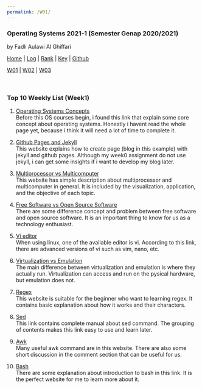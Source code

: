 ```yaml
---
permalink: /W01/
---
```


### **Operating Systems 2021-1 (Semester Genap 2020/2021)**

by Fadli Aulawi Al Ghiffari

[Home](https://fadlia68.github.io/os211/ "Home Page") | [Log](https://fadlia68.github.io/os211/TXT/mylog.txt) | [Rank](https://fadlia68.github.io/os211/TXT/myrank.txt) | [Key](https://fadlia68.github.io/os211/TXT/mypubkey.txt) | [Github](https://github.com/fadlia68/os211/)

[W01](https://fadlia68.github.io/os211/W01/) | [W02](https://fadlia68.github.io/os211/W02/) | [W03](https://fadlia68.github.io/os211/W03/)

<br>

### Top 10 Weekly List (Week1)

1. [Operating Systems Concepts][1]<br>
Before this OS courses begin, i found this link that explain some core concept about operating systems. Honestly i havent read the whole page yet, because i think it will need a lot of time to complete it.

2. [Github Pages and Jekyll][2]<br>
This website explains how to create page (blog in this example) with jekyll and github pages. Although my week0 assignment do not use jekyll, i can get some insights if i want to develop my blog later. 

3. [Multiprocessor vs Multicomputer][3]<br>
This website has simple description about multiprocessor and multicomputer in general. It is included by the visualization, application, and the objective of each topic. 

4. [Free Software vs Open Source Software][4]<br>
There are some difference concept and problem between free software and open source software. It is an important thing to know for us as a technology enthusiast.

5. [Vi editor][5]<br>
When using linux, one of the available editor is vi. According to this link, there are advanced versions of vi such as vim, nano, etc.

6. [Virtualization vs Emulation][6]<br>
The main difference between virtualization and emulation is where they actually run. Virtualization can access and run on the pysical hardware, but emulation does not.

7. [Regex][7]<br>
This website is suitable for the beginner who want to learning regex. It contains basic explanation about how it works and their characters. 

8. [Sed][8]<br>
This link contains complete manual about sed command. The grouping of contents makes this link easy to use and learn later.
 
9. [Awk][9]<br>
Many useful awk command are in this website. There are also some short discussion in the comment section that can be useful for us.

10. [Bash][10]<br>
There are some explanation about introduction to bash in this link. It is the perfect website for me to learn more about it.

[1]: https://medium.com/cracking-the-data-science-interview/the-10-operating-system-concepts-software-developers-need-to-remember-480d0734d710
[2]: https://www.smashingmagazine.com/2014/08/build-blog-jekyll-github-pages/
[3]: https://www.geeksforgeeks.org/introduction-of-multiprocessor-and-multicomputer/
[4]: https://dzone.com/articles/free-software-vs-open-source-vs-freeware-whats-the
[5]: https://www.guru99.com/the-vi-editor.html
[6]: https://www.hitechnectar.com/blogs/virtualization-emulation/
[7]: https://www.whoishostingthis.com/resources/regex/
[8]: https://www.gnu.org/software/sed/manual/sed.html
[9]: https://likegeeks.com/awk-command/
[10]: https://programminghistorian.org/en/lessons/intro-to-bash

